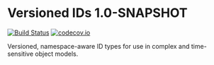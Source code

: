 # Versioned IDs 1.0-SNAPSHOT

[![Build Status](https://travis-ci.org/davejoyce/versioned-ids.svg?branch=feature/12)](https://travis-ci.org/davejoyce/versioned-ids)
[![codecov.io](http://codecov.io/github/davejoyce/versioned-ids/coverage.svg?branch=feature/12)](https://codecov.io/gh/davejoyce/versioned-ids/branch/feature/12)

Versioned, namespace-aware ID types for use in complex and time-sensitive object models.
